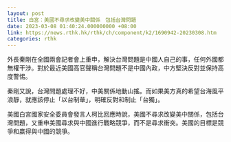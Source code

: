 ```yaml
---
layout: post
title: 白宮：美國不尋求改變美中關係　包括台灣問題
date: 2023-03-08 01:40:24.000000000 +08:00
link: https://news.rthk.hk/rthk/ch/component/k2/1690942-20230308.htm
categories: rthk
---
```


外長秦剛在全國兩會記者會上重申，解決台灣問題是中國人自己的事，任何外國都無權干涉。對於最近美國高官聲稱台灣問題不是中國內政，中方堅決反對並保持高度警惕。

秦剛又說，台灣問題處理不好，中美關係地動山搖。而如果美方真的希望台海風平浪靜，就應該停止「以台制華」，明確反對和制止「台獨」。

美國白宮國家安全委員會發言人柯比回應時說，美國不尋求改變美中關係，包括台灣問題，又重申美國尋求與中國進行戰略競爭，而不是尋求衝突。美國的目標是競爭和贏得與中國的競爭。
